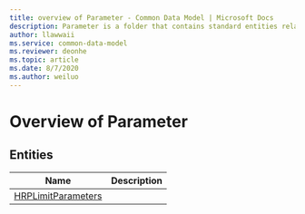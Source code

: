 ```yaml
---
title: overview of Parameter - Common Data Model | Microsoft Docs
description: Parameter is a folder that contains standard entities related to the Common Data Model.
author: llawwaii
ms.service: common-data-model
ms.reviewer: deonhe
ms.topic: article
ms.date: 8/7/2020
ms.author: weiluo
---
```


# Overview of Parameter


## Entities

|Name|Description|
|---|---|
|[HRPLimitParameters](HRPLimitParameters.md)||
